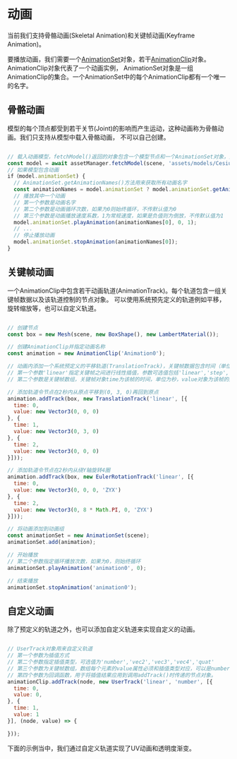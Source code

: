 # 动画

当前我们支持骨骼动画(Skeletal Animation)和关键帧动画(Keyframe Animation)。

要播放动画，我们需要一个[AnimationSet](/doc/markdown/./scene.animationset)对象，若干[AnimationClip](/doc/markdown/./scene.animationclip)对象。AnimationClip对象代表了一个动画实例，
AnimationSet对象是一组AnimationClip的集合。一个AnimationSet中的每个AnimationClip都有一个唯一的名字。

## 骨骼动画

模型的每个顶点都受到若干关节(Joint)的影响而产生运动，这种动画称为骨骼动画。我们只支持从模型中载入骨骼动画， 不可以自己创建。

```javascript

// 载入动画模型，fetchModel()返回的对象包含一个模型节点和一个AnimationSet对象，如果模型不包含动画，AnimationSet对象为null。
const model = await assetManager.fetchModel(scene, 'assets/models/CesiumMan.glb');
// 如果模型包含动画
if（model.animationSet) {
  // AnimationSet.getAnimationNames()方法用来获取所有动画名字
  const animationNames = model.animationSet ? model.animationSet.getAnimationNames() : [];
  // 播放其中一个动画
  // 第一个参数是动画名字
  // 第二个参数是动画循环次数，如果为0则始终循环，不传默认值为0
  // 第三个参数是动画播放速度系数，1为常规速度，如果是负值则为倒放，不传默认值为1
  model.animationSet.playAnimation(animationNames[0], 0, 1);
  // ...
  // 停止播放动画
  model.animationSet.stopAnimation(animationNames[0]);
}

```

<div class="showcase" case="tut-24"></div>

## 关键帧动画

一个AnimationClip中包含若干动画轨道(AnimationTrack)。每个轨道包含一组关键帧数据以及该轨道控制的节点对象。
可以使用系统预先定义的轨道例如平移，旋转缩放等，也可以自定义轨道。

```javascript

// 创建节点
const box = new Mesh(scene, new BoxShape(), new LambertMaterial());

// 创建AnimationClip并指定动画名称
const animation = new AnimationClip('Animation0');

// 动画内添加一个系统预定义的平移轨道(TranslationTrack)，关键帧数据包含时间（单位为秒）和平移位置，指定该轨道控制节点box
// 第一个参数'linear'指定关键帧之间进行线性插值，参数可选值包括'linear','step','cubicspline'
// 第二个参数是关键帧数组，关键帧对象time为该帧的时间，单位为秒，value对象为该帧的数值

// 添加轨道令节点在2秒内从原点平移到(0, 3, 0)再回到原点
animation.addTrack(box, new TranslationTrack('linear', [{
  time: 0,
  value: new Vector3(0, 0, 0)  
}, {
  time: 1,
  value: new Vector3(0, 3, 0)
}, {
  time: 2,
  value: new Vector3(0, 0, 0)
}]));

// 添加轨道令节点在2秒内从绕Y轴旋转4圈
animation.addTrack(box, new EulerRotationTrack('linear', [{
  time: 0,
  value: new Vector3(0, 0, 0, 'ZYX')
}, {
  time: 2,
  value: new Vector3(0, 8 * Math.PI, 0, 'ZYX')
}]));

// 将动画添加到动画组
const animationSet = new AnimationSet(scene);
animationSet.add(animation);

// 开始播放
// 第二个参数指定循环播放次数，如果为0，则始终循环
animationSet.playAnimation('animation0', 0);

// 结束播放
animationSet.stopAnimation('animation0');

```

<div class="showcase" case="tut-25"></div>

## 自定义动画

除了预定义的轨道之外，也可以添加自定义轨道来实现自定义的动画。

```javascript

// UserTrack对象用来自定义轨道
// 第一个参数为插值方式
// 第二个参数指定插值类型，可选值为'number','vec2','vec3','vec4','quat'
// 第三个参数为关键帧数组，数组每个元素的value属性必须和插值类型对应，可以是number,Vector2,Vector3,Vector4和Quaternion
// 第四个参数为回调函数，用于将插值结果应用到调用addTrack()时传递的节点对象。
animationClip.addTrack(node, new UserTrack('linear', 'number', [{
  time: 0,
  value: 0,
}, {
  time: 1,
  value: 1
}], (node, value) => {

}));

```

下面的示例当中，我们通过自定义轨道实现了UV动画和透明度渐变。

<div class="showcase" case="tut-26"></div>
